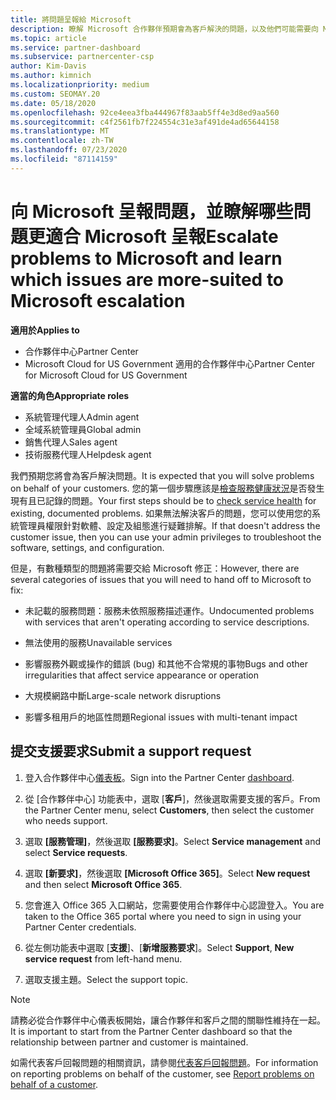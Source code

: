 ```yaml
---
title: 將問題呈報給 Microsoft
description: 瞭解 Microsoft 合作夥伴預期會為客戶解決的問題，以及他們可能需要向 Microsoft 呈報哪些問題。
ms.topic: article
ms.service: partner-dashboard
ms.subservice: partnercenter-csp
author: Kim-Davis
ms.author: kimnich
ms.localizationpriority: medium
ms.custom: SEOMAY.20
ms.date: 05/18/2020
ms.openlocfilehash: 92ce4eea3fba444967f83aab5ff4e3d8ed9aa560
ms.sourcegitcommit: c4f2561fb7f224554c31e3af491de4ad65644158
ms.translationtype: MT
ms.contentlocale: zh-TW
ms.lasthandoff: 07/23/2020
ms.locfileid: "87114159"
---
```

# <a name="escalate-problems-to-microsoft-and-learn-which-issues-are-more-suited-to-microsoft-escalation"></a><span data-ttu-id="97c93-103">向 Microsoft 呈報問題，並瞭解哪些問題更適合 Microsoft 呈報</span><span class="sxs-lookup"><span data-stu-id="97c93-103">Escalate problems to Microsoft and learn which issues are more-suited to Microsoft escalation</span></span>  

<span data-ttu-id="97c93-104">**適用於**</span><span class="sxs-lookup"><span data-stu-id="97c93-104">**Applies to**</span></span>

- <span data-ttu-id="97c93-105">合作夥伴中心</span><span class="sxs-lookup"><span data-stu-id="97c93-105">Partner Center</span></span>
- <span data-ttu-id="97c93-106">Microsoft Cloud for US Government 適用的合作夥伴中心</span><span class="sxs-lookup"><span data-stu-id="97c93-106">Partner Center for Microsoft Cloud for US Government</span></span>

<span data-ttu-id="97c93-107">**適當的角色**</span><span class="sxs-lookup"><span data-stu-id="97c93-107">**Appropriate roles**</span></span>

- <span data-ttu-id="97c93-108">系統管理代理人</span><span class="sxs-lookup"><span data-stu-id="97c93-108">Admin agent</span></span>
- <span data-ttu-id="97c93-109">全域系統管理員</span><span class="sxs-lookup"><span data-stu-id="97c93-109">Global admin</span></span>
- <span data-ttu-id="97c93-110">銷售代理人</span><span class="sxs-lookup"><span data-stu-id="97c93-110">Sales agent</span></span>
- <span data-ttu-id="97c93-111">技術服務代理人</span><span class="sxs-lookup"><span data-stu-id="97c93-111">Helpdesk agent</span></span>

<span data-ttu-id="97c93-112">我們預期您將會為客戶解決問題。</span><span class="sxs-lookup"><span data-stu-id="97c93-112">It is expected that you will solve problems on behalf of your customers.</span></span> <span data-ttu-id="97c93-113">您的第一個步驟應該是[檢查服務健康狀況](check-service-health.md)是否發生現有且已記錄的問題。</span><span class="sxs-lookup"><span data-stu-id="97c93-113">Your first steps should be to [check service health](check-service-health.md) for existing, documented problems.</span></span> <span data-ttu-id="97c93-114">如果無法解決客戶的問題，您可以使用您的系統管理員權限針對軟體、設定及組態進行疑難排解。</span><span class="sxs-lookup"><span data-stu-id="97c93-114">If that doesn't address the customer issue, then you can use your admin privileges to troubleshoot the software, settings, and configuration.</span></span>

<span data-ttu-id="97c93-115">但是，有數種類型的問題將需要交給 Microsoft 修正：</span><span class="sxs-lookup"><span data-stu-id="97c93-115">However, there are several categories of issues that you will need to hand off to Microsoft to fix:</span></span>

- <span data-ttu-id="97c93-116">未記載的服務問題：服務未依照服務描述運作。</span><span class="sxs-lookup"><span data-stu-id="97c93-116">Undocumented problems with services that aren't operating according to service descriptions.</span></span>

- <span data-ttu-id="97c93-117">無法使用的服務</span><span class="sxs-lookup"><span data-stu-id="97c93-117">Unavailable services</span></span>

- <span data-ttu-id="97c93-118">影響服務外觀或操作的錯誤 (bug) 和其他不合常規的事物</span><span class="sxs-lookup"><span data-stu-id="97c93-118">Bugs and other irregularities that affect service appearance or operation</span></span>

- <span data-ttu-id="97c93-119">大規模網路中斷</span><span class="sxs-lookup"><span data-stu-id="97c93-119">Large-scale network disruptions</span></span>

- <span data-ttu-id="97c93-120">影響多租用戶的地區性問題</span><span class="sxs-lookup"><span data-stu-id="97c93-120">Regional issues with multi-tenant impact</span></span>

## <a name="submit-a-support-request"></a><span data-ttu-id="97c93-121">提交支援要求</span><span class="sxs-lookup"><span data-stu-id="97c93-121">Submit a support request</span></span>

1. <span data-ttu-id="97c93-122">登入合作夥伴中心[儀表板](https://partner.microsoft.com/dashboard)。</span><span class="sxs-lookup"><span data-stu-id="97c93-122">Sign into the Partner Center [dashboard](https://partner.microsoft.com/dashboard).</span></span>

2. <span data-ttu-id="97c93-123">從 [合作夥伴中心] 功能表中，選取 [**客戶**]，然後選取需要支援的客戶。</span><span class="sxs-lookup"><span data-stu-id="97c93-123">From the Partner Center menu, select **Customers**, then select the customer who needs support.</span></span>

3. <span data-ttu-id="97c93-124">選取 **\[服務管理\]**，然後選取 **\[服務要求\]**。</span><span class="sxs-lookup"><span data-stu-id="97c93-124">Select **Service management** and select **Service requests**.</span></span>

4. <span data-ttu-id="97c93-125">選取 **\[新要求\]**，然後選取 **\[Microsoft Office 365\]**。</span><span class="sxs-lookup"><span data-stu-id="97c93-125">Select **New request** and then select **Microsoft Office 365**.</span></span>

5. <span data-ttu-id="97c93-126">您會進入 Office 365 入口網站，您需要使用合作夥伴中心認證登入。</span><span class="sxs-lookup"><span data-stu-id="97c93-126">You are taken to the Office 365 portal where you need to sign in using your Partner Center credentials.</span></span>

6. <span data-ttu-id="97c93-127">從左側功能表中選取 [**支援**]、[**新增服務要求**]。</span><span class="sxs-lookup"><span data-stu-id="97c93-127">Select **Support**, **New service request** from left-hand menu.</span></span>

7. <span data-ttu-id="97c93-128">選取支援主題。</span><span class="sxs-lookup"><span data-stu-id="97c93-128">Select the support topic.</span></span>

>[!NOTE]
><span data-ttu-id="97c93-129">請務必從合作夥伴中心儀表板開始，讓合作夥伴和客戶之間的關聯性維持在一起。</span><span class="sxs-lookup"><span data-stu-id="97c93-129">It is important to start from the Partner Center dashboard so that the relationship between partner and customer is maintained.</span></span> 

<span data-ttu-id="97c93-130">如需代表客戶回報問題的相關資訊，請參閱[代表客戶回報問題](report-problems-on-behalf-of-a-customer.md)。</span><span class="sxs-lookup"><span data-stu-id="97c93-130">For information on reporting problems on behalf of the customer, see [Report problems on behalf of a customer](report-problems-on-behalf-of-a-customer.md).</span></span>

